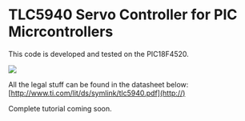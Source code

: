 # TLC5940 Servo Controller for PIC Micrcontrollers

This code is developed and tested on the PIC18F4520.

![](http://i.imgur.com/F2dGZP9.png)

All the legal stuff can be found in the datasheet below:
[http://www.ti.com/lit/ds/symlink/tlc5940.pdf](http://)

Complete tutorial coming soon.